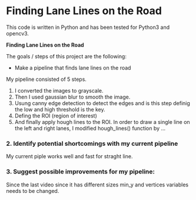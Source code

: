 # **Finding Lane Lines on the Road** 

This code is written in Python and has been tested for Python3 and opencv3.

**Finding Lane Lines on the Road**

The goals / steps of this project are the following:
* Make a pipeline that finds lane lines on the road


My pipeline consisted of 5 steps. 

1. I converted the images to grayscale.
2. Then I used gaussian blur to smooth the image.
3. Usung canny edge detection to detect the edges and is this step definig the low and high threshold is the key.
4. Defing the ROI (region of interest)
5. And finally apply hough lines to the ROI.
In order to draw a single line on the left and right lanes, I modified hough_lines() function by ...


### 2. Identify potential shortcomings with my current pipeline

My current piple works well and fast for straght line.


### 3. Suggest possible improvements for my pipeline:

Since the last video since it has different sizes min_y and vertices variables needs to be changed.


